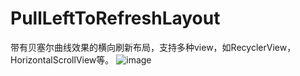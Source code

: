 # PullLeftToRefreshLayout
带有贝塞尔曲线效果的横向刷新布局，支持多种view，如RecyclerView，HorizontalScrollView等。
![image](https://github.com/yzl520/PullLeftToRefreshLayout/raw/master/image/UI.gif)
